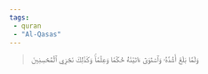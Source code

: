 ```yaml
---
tags: 
 - quran 
 - "Al-Qasas"
---
```


> وَلَمَّا بَلَغَ أَشُدَّهُۥ وَٱسۡتَوَىٰٓ ءَاتَيۡنَٰهُ حُكۡمٗا وَعِلۡمٗاۚ وَكَذَٰلِكَ نَجۡزِي ٱلۡمُحۡسِنِينَ
